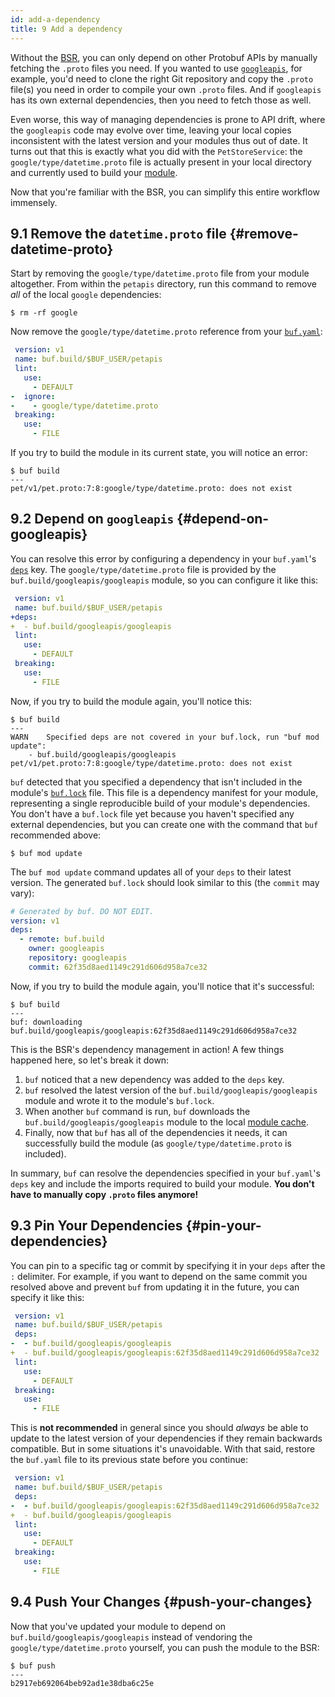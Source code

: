 ```yaml
---
id: add-a-dependency
title: 9 Add a dependency
---
```


Without the [BSR](../bsr/overview.md), you can only depend on other Protobuf
APIs by manually fetching the `.proto` files you need. If you wanted to use
[`googleapis`](https://github.com/googleapis/googleapis), for example, you'd
need to clone the right Git repository and copy the `.proto` file(s) you need in
order to compile your own `.proto` files. And if `googleapis` has its own
external dependencies, then you need to fetch those as well.

Even worse, this way of managing dependencies is prone to API drift, where the
`googleapis` code may evolve over time, leaving your local copies inconsistent
with the latest version and your modules thus out of date. It turns out that
this is exactly what you did with the `PetStoreService`: the
`google/type/datetime.proto` file is actually present in your local directory
and currently used to build your [module](../bsr/overview.md#modules).

Now that you're familiar with the BSR, you can simplify this entire workflow
immensely.

## 9.1 Remove the `datetime.proto` file {#remove-datetime-proto}

Start by removing the `google/type/datetime.proto` file from your module
altogether. From within the `petapis` directory, run this command to remove
_all_ of the local `google` dependencies:

```terminal
$ rm -rf google
```

Now remove the `google/type/datetime.proto` reference from your
[`buf.yaml`](../configuration/v1/buf-yaml.md):

```yaml title="buf.yaml" {6-7}
 version: v1
 name: buf.build/$BUF_USER/petapis
 lint:
   use:
     - DEFAULT
-  ignore:
-    - google/type/datetime.proto
 breaking:
   use:
     - FILE
```

If you try to build the module in its current state, you will notice an error:

```terminal
$ buf build
---
pet/v1/pet.proto:7:8:google/type/datetime.proto: does not exist
```

## 9.2 Depend on `googleapis` {#depend-on-googleapis}

You can resolve this error by configuring a dependency in your `buf.yaml`'s
[`deps`](/configuration/v1/buf-yaml#deps) key. The `google/type/datetime.proto`
file is provided by the `buf.build/googleapis/googleapis` module, so you can
configure it like this:

```yaml title="buf.yaml" {3-4}
 version: v1
 name: buf.build/$BUF_USER/petapis
+deps:
+  - buf.build/googleapis/googleapis
 lint:
   use:
     - DEFAULT
 breaking:
   use:
     - FILE
```

Now, if you try to build the module again, you'll notice this:

```terminal
$ buf build
---
WARN	Specified deps are not covered in your buf.lock, run "buf mod update":
	- buf.build/googleapis/googleapis
pet/v1/pet.proto:7:8:google/type/datetime.proto: does not exist
```

`buf` detected that you specified a dependency that isn't included in the
module's [`buf.lock`](../configuration/v1/buf-lock.md) file. This file is a
dependency manifest for your module, representing a single reproducible build of
your module's dependencies. You don't have a `buf.lock` file yet because you
haven't specified any external dependencies, but you can create one with the
command that `buf` recommended above:

```terminal
$ buf mod update
```

The `buf mod update` command updates all of your `deps` to their latest version.
The generated `buf.lock` should look similar to this (the `commit` may vary):

```yaml title="buf.lock"
# Generated by buf. DO NOT EDIT.
version: v1
deps:
  - remote: buf.build
    owner: googleapis
    repository: googleapis
    commit: 62f35d8aed1149c291d606d958a7ce32
```

Now, if you try to build the module again, you'll notice that it's successful:

```terminal
$ buf build
---
buf: downloading buf.build/googleapis/googleapis:62f35d8aed1149c291d606d958a7ce32
```

This is the BSR's dependency management in action! A few things happened here,
so let's break it down:

1. `buf` noticed that a new dependency was added to the `deps` key.
2. `buf` resolved the latest version of the `buf.build/googleapis/googleapis`
   module and wrote it to the module's `buf.lock`.
3. When another `buf` command is run, `buf` downloads the
   `buf.build/googleapis/googleapis` module to the local
   [module cache](../bsr/overview.md#module-cache).
4. Finally, now that `buf` has all of the dependencies it needs, it can
   successfully build the module (as `google/type/datetime.proto` is included).

In summary, `buf` can resolve the dependencies specified in your `buf.yaml`'s
`deps` key and include the imports required to build your module. **You don't
have to manually copy `.proto` files anymore!**

## 9.3 Pin Your Dependencies {#pin-your-dependencies}

You can pin to a specific tag or commit by specifying it in your `deps` after
the `:` delimiter. For example, if you want to depend on the same commit you
resolved above and prevent `buf` from updating it in the future, you can specify
it like this:

```yaml title="buf.yaml" {4-5}
 version: v1
 name: buf.build/$BUF_USER/petapis
 deps:
-  - buf.build/googleapis/googleapis
+  - buf.build/googleapis/googleapis:62f35d8aed1149c291d606d958a7ce32
 lint:
   use:
     - DEFAULT
 breaking:
   use:
     - FILE
```

This is **not recommended** in general since you should _always_ be able to
update to the latest version of your dependencies if they remain backwards
compatible. But in some situations it's unavoidable. With that said, restore the
`buf.yaml` file to its previous state before you continue:

```yaml title="buf.yaml" {4-5}
 version: v1
 name: buf.build/$BUF_USER/petapis
 deps:
-  - buf.build/googleapis/googleapis:62f35d8aed1149c291d606d958a7ce32
+  - buf.build/googleapis/googleapis
 lint:
   use:
     - DEFAULT
 breaking:
   use:
     - FILE
```

## 9.4 Push Your Changes {#push-your-changes}

Now that you've updated your module to depend on
`buf.build/googleapis/googleapis` instead of vendoring the
`google/type/datetime.proto` yourself, you can push the module to the BSR:

```terminal
$ buf push
---
b2917eb692064beb92ad1e38dba6c25e
```
